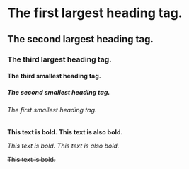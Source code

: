 # The first largest heading tag.
## The second largest heading tag.
### The third largest heading tag.
#### The third smallest heading tag.
##### The second smallest heading tag.
###### The first smallest heading tag.

**This text is bold.**
__This text is also bold.__

*This text is bold.*
_This text is also bold._

~~This text is bold.~~